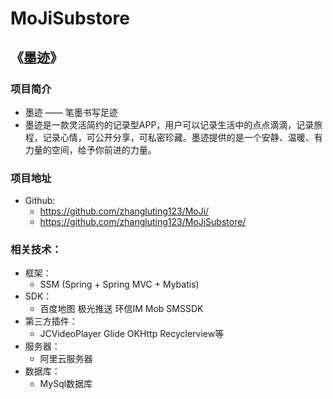 # MoJiSubstore
## 《墨迹》 
### 项目简介
* 墨迹 —— 笔墨书写足迹 
* 墨迹是一款灵活简约的记录型APP，用户可以记录生活中的点点滴滴，记录旅程，记录心情，可公开分享，可私密珍藏。墨迹提供的是一个安静、温暖、有力量的空间，给予你前进的力量。
### 项目地址
* Github: 
  + https://github.com/zhangluting123/MoJi/   
  + https://github.com/zhangluting123/MoJiSubstore/
### 相关技术：
* 框架：  
  + SSM (Spring + Spring MVC + Mybatis)
* SDK：   
  + 百度地图  极光推送  环信IM  Mob SMSSDK
* 第三方插件：  
  + JCVideoPlayer  Glide  OKHttp  Recyclerview等
* 服务器：  
  + 阿里云服务器
* 数据库：  
  + MySql数据库

